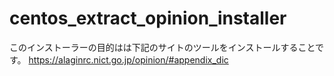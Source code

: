 # centos_extract_opinion_installer
このインストーラーの目的はは下記のサイトのツールをインストールすることです。
https://alaginrc.nict.go.jp/opinion/#appendix_dic
